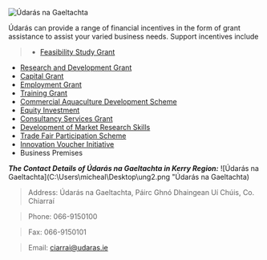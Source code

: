 ![Údarás na Gaeltachta ](C:\Users\micheal\Desktop\ung.png> "Údarás na Gaeltachta ")

Údarás can provide a range of financial incentives in the form of grant assistance to assist your varied business needs. Support incentives include

>*   [Feasibility Study Grant](http://www.udaras.ie/en/forbairt-fiontraiochta/cunamh-airgid/deontas-staidear-feidearthachta)
*   [Research and Development Grant](http://www.udaras.ie/en/forbairt-fiontraiochta/cunamh-airgid/deontas-taighde-agus-forbartha)
*   [Capital Grant](http://www.udaras.ie/en/forbairt-fiontraiochta/cunamh-airgid/deontas-caipitil)
*   [Employment Grant](http://www.udaras.ie/en/forbairt-fiontraiochta/cunamh-airgid/deontas-fostaiochta)
*   [Training Grant](http://www.udaras.ie/en/forbairt-fiontraiochta/cunamh-airgid/deontas-oiliuna)
*   [Commercial Aquaculture Development Scheme](http://www.udaras.ie/en/forbairt-fiontraiochta/cunamh-airgid/sceim-fhorbartha-uisceshaothraithe-thrachtala)
*   [Equity Investment](http://www.udaras.ie/en/forbairt-fiontraiochta/cunamh-airgid/infheistiu-scaireanna)
*   [Consultancy Services Grant](http://www.udaras.ie/en/forbairt-fiontraiochta/cunamh-airgid/deontas-do-sheirbhisi-comhairleoireachta)
*   [Development of Market Research Skills](http://www.udaras.ie/en/forbairt-fiontraiochta/cunamh-airgid/deontas-dforbairt-scileanna-margaiochta)
*   [Trade Fair Participation Scheme](http://www.udaras.ie/en/forbairt-fiontraiochta/cunamh-airgid/deontas-don-rannphairtiocht-in-aontai-tradala)
*   [Innovation Voucher Initiative](http://www.udaras.ie/en/forbairt-fiontraiochta/cunamh-airgid/dearbhain-nualaiochta)
*   Business Premises

**_The Contact Details of Údarás na Gaeltachta in Kerry Region:_**
![Údarás na Gaeltachta](C:\Users\micheal\Desktop\ung2.png "Údarás na Gaeltachta)
>Address: Údarás na Gaeltachta, Páirc Ghnó Dhaingean Uí Chúis, Co. Chiarraí

>Phone: 066-9150100

>Fax: 066-9150101

>Email: ciarrai@udaras.ie
